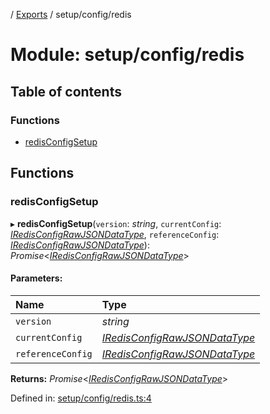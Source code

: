 [](../README.md) / [Exports](../modules.md) / setup/config/redis

# Module: setup/config/redis

## Table of contents

### Functions

- [redisConfigSetup](setup_config_redis.md#redisconfigsetup)

## Functions

### redisConfigSetup

▸ **redisConfigSetup**(`version`: *string*, `currentConfig`: [*IRedisConfigRawJSONDataType*](../interfaces/config.iredisconfigrawjsondatatype.md), `referenceConfig`: [*IRedisConfigRawJSONDataType*](../interfaces/config.iredisconfigrawjsondatatype.md)): *Promise*<[*IRedisConfigRawJSONDataType*](../interfaces/config.iredisconfigrawjsondatatype.md)\>

#### Parameters:

Name | Type |
:------ | :------ |
`version` | *string* |
`currentConfig` | [*IRedisConfigRawJSONDataType*](../interfaces/config.iredisconfigrawjsondatatype.md) |
`referenceConfig` | [*IRedisConfigRawJSONDataType*](../interfaces/config.iredisconfigrawjsondatatype.md) |

**Returns:** *Promise*<[*IRedisConfigRawJSONDataType*](../interfaces/config.iredisconfigrawjsondatatype.md)\>

Defined in: [setup/config/redis.ts:4](https://github.com/onzag/itemize/blob/28218320/setup/config/redis.ts#L4)
